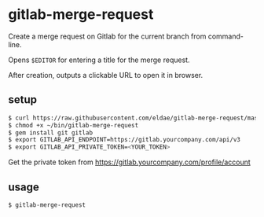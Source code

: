 # gitlab-merge-request

Create a merge request on Gitlab for the current branch from command-line.

Opens `$EDITOR` for entering a title for the merge request.

After creation, outputs a clickable URL to open it in browser.

## setup

```sh
$ curl https://raw.githubusercontent.com/eldae/gitlab-merge-request/master/gitlab-merge-request > ~/bin/gitlab-merge-request
$ chmod +x ~/bin/gitlab-merge-request
$ gem install git gitlab
$ export GITLAB_API_ENDPOINT=https://gitlab.yourcompany.com/api/v3
$ export GITLAB_API_PRIVATE_TOKEN=<YOUR_TOKEN>
```

Get the private token from https://gitlab.yourcompany.com/profile/account

## usage

```sh
$ gitlab-merge-request
```
